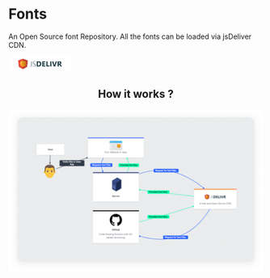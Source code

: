 # Fonts

An Open Source font Repository. All the fonts can be loaded via jsDeliver CDN.

<a href="https://www.jsdelivr.com/github">

<img src=".github/jsDeliver-badge.png" height="30px"/>

</a>

<div align=center>
  <h2>How it works ?</h2>
<img src=".github/how.png"/>
</div>
